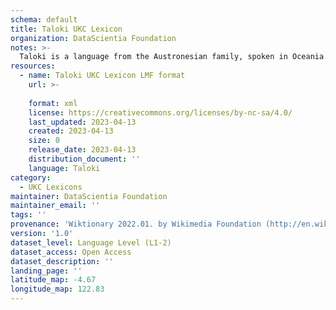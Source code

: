 ```yaml
---
schema: default
title: Taloki UKC Lexicon
organization: DataScientia Foundation
notes: >-
  Taloki is a language from the Austronesian family, spoken in Oceania. The UKC Lexicon of Taloki is represented as a lexico-semantic network. It consists of words, word senses, synsets, as well as sense-level and synset-level relationships.
resources:
  - name: Taloki UKC Lexicon LMF format
    url: >-
      
    format: xml
    license: https://creativecommons.org/licenses/by-nc-sa/4.0/
    last_updated: 2023-04-13
    created: 2023-04-13
    size: 0
    release_date: 2023-04-13
    distribution_document: ''
    language: Taloki
category:
  - UKC Lexicons
maintainer: DataScientia Foundation
maintainer_email: ''
tags: ''
provenance: 'Wiktionary 2022.01. by Wikimedia Foundation (http://en.wiktionary.org); Princeton WordNet 2.1 by Princeton University (https://wordnet.princeton.edu)'
version: '1.0'
dataset_level: Language Level (L1-2)
dataset_access: Open Access
dataset_description: ''
landing_page: ''
latitude_map: -4.67
longitude_map: 122.83
---
```

